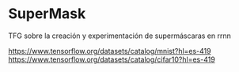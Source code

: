 # SuperMask
TFG sobre la creación y experimentación de supermáscaras en rrnn

https://www.tensorflow.org/datasets/catalog/mnist?hl=es-419
https://www.tensorflow.org/datasets/catalog/cifar10?hl=es-419
